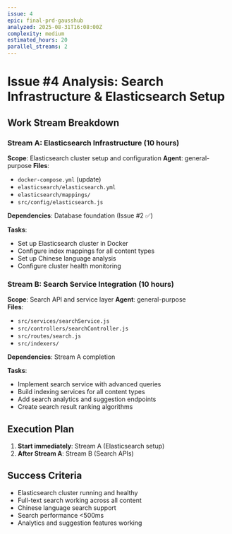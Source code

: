 ```yaml
---
issue: 4
epic: final-prd-gausshub
analyzed: 2025-08-31T16:08:00Z
complexity: medium
estimated_hours: 20
parallel_streams: 2
---
```


# Issue #4 Analysis: Search Infrastructure & Elasticsearch Setup

## Work Stream Breakdown

### Stream A: Elasticsearch Infrastructure (10 hours)
**Scope**: Elasticsearch cluster setup and configuration
**Agent**: general-purpose
**Files**: 
- `docker-compose.yml` (update)
- `elasticsearch/elasticsearch.yml`
- `elasticsearch/mappings/`
- `src/config/elasticsearch.js`

**Dependencies**: Database foundation (Issue #2 ✅)

**Tasks**:
- Set up Elasticsearch cluster in Docker
- Configure index mappings for all content types
- Set up Chinese language analysis
- Configure cluster health monitoring

### Stream B: Search Service Integration (10 hours)
**Scope**: Search API and service layer
**Agent**: general-purpose  
**Files**:
- `src/services/searchService.js`
- `src/controllers/searchController.js`
- `src/routes/search.js`
- `src/indexers/`

**Dependencies**: Stream A completion

**Tasks**:
- Implement search service with advanced queries
- Build indexing services for all content types
- Add search analytics and suggestion endpoints
- Create search result ranking algorithms

## Execution Plan

1. **Start immediately**: Stream A (Elasticsearch setup)
2. **After Stream A**: Stream B (Search APIs)

## Success Criteria
- Elasticsearch cluster running and healthy
- Full-text search working across all content
- Chinese language search support
- Search performance <500ms
- Analytics and suggestion features working